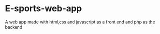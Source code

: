 # E-sports-web-app
A web app made with html,css and javascript as a front end and php as the backend
